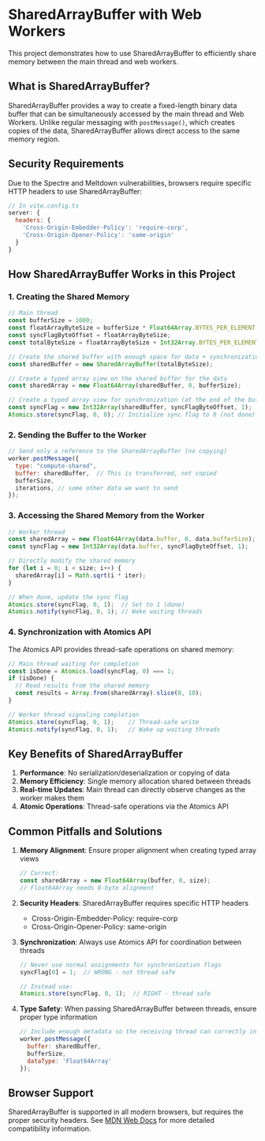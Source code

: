 # SharedArrayBuffer with Web Workers

This project demonstrates how to use SharedArrayBuffer to efficiently share memory between the main thread and web workers.

## What is SharedArrayBuffer?

SharedArrayBuffer provides a way to create a fixed-length binary data buffer that can be simultaneously accessed by the main thread and Web Workers. Unlike regular messaging with `postMessage()`, which creates copies of the data, SharedArrayBuffer allows direct access to the same memory region.

## Security Requirements

Due to the Spectre and Meltdown vulnerabilities, browsers require specific HTTP headers to use SharedArrayBuffer:

```javascript
// In vite.config.ts
server: {
  headers: {
    'Cross-Origin-Embedder-Policy': 'require-corp',
    'Cross-Origin-Opener-Policy': 'same-origin'
  }
}
```

## How SharedArrayBuffer Works in this Project

### 1. Creating the Shared Memory

```javascript
// Main thread
const bufferSize = 1000;
const floatArrayByteSize = bufferSize * Float64Array.BYTES_PER_ELEMENT;
const syncFlagByteOffset = floatArrayByteSize;
const totalByteSize = floatArrayByteSize + Int32Array.BYTES_PER_ELEMENT;

// Create the shared buffer with enough space for data + synchronization
const sharedBuffer = new SharedArrayBuffer(totalByteSize);

// Create a typed array view on the shared buffer for the data
const sharedArray = new Float64Array(sharedBuffer, 0, bufferSize);

// Create a typed array view for synchronization (at the end of the buffer)
const syncFlag = new Int32Array(sharedBuffer, syncFlagByteOffset, 1);
Atomics.store(syncFlag, 0, 0); // Initialize sync flag to 0 (not done)
```

### 2. Sending the Buffer to the Worker

```javascript
// Send only a reference to the SharedArrayBuffer (no copying)
worker.postMessage({
  type: "compute-shared",
  buffer: sharedBuffer,  // This is transferred, not copied
  bufferSize,
  iterations, // some other data we want to send
});
```

### 3. Accessing the Shared Memory from the Worker

```javascript
// Worker thread
const sharedArray = new Float64Array(data.buffer, 0, data.bufferSize);
const syncFlag = new Int32Array(data.buffer, syncFlagByteOffset, 1);

// Directly modify the shared memory
for (let i = 0; i < size; i++) {
  sharedArray[i] = Math.sqrt(i * iter);
}

// When done, update the sync flag
Atomics.store(syncFlag, 0, 1);  // Set to 1 (done)
Atomics.notify(syncFlag, 0, 1); // Wake waiting threads
```

### 4. Synchronization with Atomics API

The Atomics API provides thread-safe operations on shared memory:

```javascript
// Main thread waiting for completion
const isDone = Atomics.load(syncFlag, 0) === 1;
if (isDone) {
  // Read results from the shared memory
  const results = Array.from(sharedArray).slice(0, 10);
}

// Worker thread signaling completion
Atomics.store(syncFlag, 0, 1);    // Thread-safe write
Atomics.notify(syncFlag, 0, 1);   // Wake up waiting threads
```

## Key Benefits of SharedArrayBuffer

1. **Performance**: No serialization/deserialization or copying of data
2. **Memory Efficiency**: Single memory allocation shared between threads
3. **Real-time Updates**: Main thread can directly observe changes as the worker makes them
4. **Atomic Operations**: Thread-safe operations via the Atomics API

## Common Pitfalls and Solutions

1. **Memory Alignment**: Ensure proper alignment when creating typed array views
   ```javascript
   // Correct:
   const sharedArray = new Float64Array(buffer, 0, size);
   // Float64Array needs 8-byte alignment
   ```

2. **Security Headers**: SharedArrayBuffer requires specific HTTP headers
   - Cross-Origin-Embedder-Policy: require-corp
   - Cross-Origin-Opener-Policy: same-origin

3. **Synchronization**: Always use Atomics API for coordination between threads
   ```javascript
   // Never use normal assignments for synchronization flags
   syncFlag[0] = 1;  // WRONG - not thread safe
   
   // Instead use:
   Atomics.store(syncFlag, 0, 1);  // RIGHT - thread safe
   ```

4. **Type Safety**: When passing SharedArrayBuffer between threads, ensure proper type information
   ```javascript
   // Include enough metadata so the receiving thread can correctly interpret the buffer
   worker.postMessage({
     buffer: sharedBuffer,
     bufferSize,
     dataType: 'Float64Array'
   });
   ```

## Browser Support

SharedArrayBuffer is supported in all modern browsers, but requires the proper security headers. See [MDN Web Docs](https://developer.mozilla.org/en-US/docs/Web/JavaScript/Reference/Global_Objects/SharedArrayBuffer#browser_compatibility) for more detailed compatibility information.
